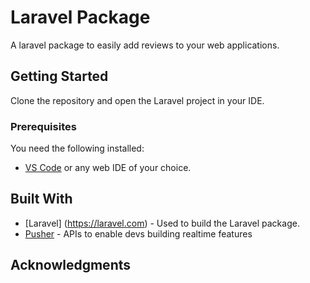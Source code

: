 # Laravel Package
A laravel package to easily add reviews to your web applications. 

## Getting Started

Clone the repository and open the Laravel project in your IDE.


### Prerequisites

You need the following installed:

* [VS Code](https://code.visualstudio.com/) or any web IDE of your choice.


## Built With

* [Laravel] (https://laravel.com) - Used to build the Laravel package.
* [Pusher](https://pusher.com/) - APIs to enable devs building realtime features

## Acknowledgments
